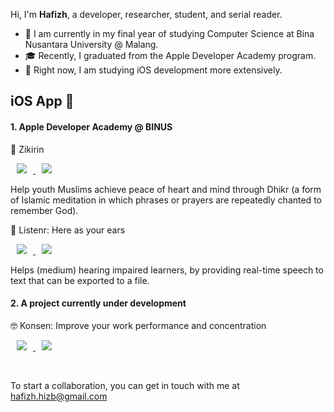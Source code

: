 Hi, I'm **Hafizh**, a developer, researcher, student, and serial reader.

- 🎒 I am currently in my final year of studying Computer Science at Bina Nusantara University @ Malang.
- 🎓 Recently, I graduated from the Apple Developer Academy program.
- 😤 Right now, I am studying iOS development more extensively.

## iOS App 🍏

#### 1. Apple Developer Academy @ BINUS

🛐 Zikirin

<a href="http://github.com/yudxp/Qaldu-iOS"><img src="http://img.shields.io/badge/Zikirin_Repo-655ced?style=social&logo=github&color=informational" style="height : auto; margin-left : 10px; margin-right : 10px;"/>
</a>
<a href="https://apps.apple.com/id/app/zikirin/id6444427443"><img src="http://img.shields.io/badge/Zikirin_Download-655ced?style=social&logo=appstore&color=blue" style="height : auto; margin-left : 10px; margin-right : 10px; color : blue;"/>
</a>

Help youth Muslims achieve peace of heart and mind through Dhikr (a form of Islamic meditation in which phrases or prayers are repeatedly chanted to remember God).

🦻 Listenr: Here as your ears

<a href="https://github.com/gal-bert/Listenr"><img src="http://img.shields.io/badge/Listenr_Repo-655ced?style=social&logo=github&color=informational" style="height : auto; margin-left : 10px; margin-right : 10px;"/>
</a>
<a href="https://apps.apple.com/id/app/listenr-here-as-your-ears/id1631971936"><img src="http://img.shields.io/badge/Listenr_Download-655ced?style=social&logo=appstore&color=blue" style="height : auto; margin-left : 10px; margin-right : 10px; color : blue;"/>
</a>

Helps (medium) hearing impaired learners, by providing real-time speech to text that can be exported to a file.
<br>
 
#### 2. A project currently under development

🤓 Konsen: Improve your work performance and concentration

<a href="https://github.com/hafizhmo/konsen-ios"><img src="http://img.shields.io/badge/Konsen_Repo-655ced?style=social&logo=github&color=informational" style="height : auto; margin-left : 10px; margin-right : 10px;"/>
</a>
<a href="https://testflight.apple.com/join/u9s56PHQ"><img src="http://img.shields.io/badge/Konsen_TestFlight-655ced?style=social&logo=appstore&color=blue" style="height : auto; margin-left : 10px; margin-right : 10px; color : blue;"/>
</a>

<br>

To start a collaboration, you can get in touch with me at [hafizh.hizb@gmail.com][mail]

[comment]: > "Unleashing or upgrading products every 14th, like clockwork!"

[mail]: mailto:hafizh.hizb@gmail.com
